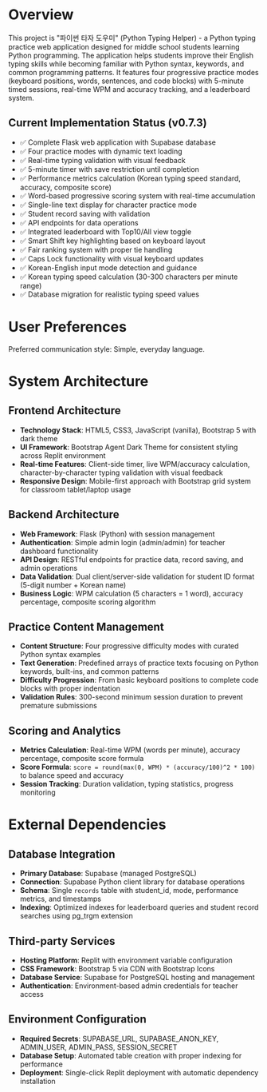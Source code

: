 # Overview

This project is "파이썬 타자 도우미" (Python Typing Helper) - a Python typing practice web application designed for middle school students learning Python programming. The application helps students improve their English typing skills while becoming familiar with Python syntax, keywords, and common programming patterns. It features four progressive practice modes (keyboard positions, words, sentences, and code blocks) with 5-minute timed sessions, real-time WPM and accuracy tracking, and a leaderboard system.

## Current Implementation Status (v0.7.3)
- ✅ Complete Flask web application with Supabase database
- ✅ Four practice modes with dynamic text loading
- ✅ Real-time typing validation with visual feedback
- ✅ 5-minute timer with save restriction until completion
- ✅ Performance metrics calculation (Korean typing speed standard, accuracy, composite score)
- ✅ Word-based progressive scoring system with real-time accumulation
- ✅ Single-line text display for character practice mode
- ✅ Student record saving with validation
- ✅ API endpoints for data operations
- ✅ Integrated leaderboard with Top10/All view toggle
- ✅ Smart Shift key highlighting based on keyboard layout
- ✅ Fair ranking system with proper tie handling
- ✅ Caps Lock functionality with visual keyboard updates
- ✅ Korean-English input mode detection and guidance
- ✅ Korean typing speed calculation (30-300 characters per minute range)
- ✅ Database migration for realistic typing speed values

# User Preferences

Preferred communication style: Simple, everyday language.

# System Architecture

## Frontend Architecture
- **Technology Stack**: HTML5, CSS3, JavaScript (vanilla), Bootstrap 5 with dark theme
- **UI Framework**: Bootstrap Agent Dark Theme for consistent styling across Replit environment
- **Real-time Features**: Client-side timer, live WPM/accuracy calculation, character-by-character typing validation with visual feedback
- **Responsive Design**: Mobile-first approach with Bootstrap grid system for classroom tablet/laptop usage

## Backend Architecture
- **Web Framework**: Flask (Python) with session management
- **Authentication**: Simple admin login (admin/admin) for teacher dashboard functionality
- **API Design**: RESTful endpoints for practice data, record saving, and admin operations
- **Data Validation**: Dual client/server-side validation for student ID format (5-digit number + Korean name)
- **Business Logic**: WPM calculation (5 characters = 1 word), accuracy percentage, composite scoring algorithm

## Practice Content Management
- **Content Structure**: Four progressive difficulty modes with curated Python syntax examples
- **Text Generation**: Predefined arrays of practice texts focusing on Python keywords, built-ins, and common patterns
- **Difficulty Progression**: From basic keyboard positions to complete code blocks with proper indentation
- **Validation Rules**: 300-second minimum session duration to prevent premature submissions

## Scoring and Analytics
- **Metrics Calculation**: Real-time WPM (words per minute), accuracy percentage, composite score formula
- **Score Formula**: `score = round(max(0, WPM) * (accuracy/100)^2 * 100)` to balance speed and accuracy
- **Session Tracking**: Duration validation, typing statistics, progress monitoring

# External Dependencies

## Database Integration
- **Primary Database**: Supabase (managed PostgreSQL)
- **Connection**: Supabase Python client library for database operations
- **Schema**: Single `records` table with student_id, mode, performance metrics, and timestamps
- **Indexing**: Optimized indexes for leaderboard queries and student record searches using pg_trgm extension

## Third-party Services
- **Hosting Platform**: Replit with environment variable configuration
- **CSS Framework**: Bootstrap 5 via CDN with Bootstrap Icons
- **Database Service**: Supabase for PostgreSQL hosting and management
- **Authentication**: Environment-based admin credentials for teacher access

## Environment Configuration
- **Required Secrets**: SUPABASE_URL, SUPABASE_ANON_KEY, ADMIN_USER, ADMIN_PASS, SESSION_SECRET
- **Database Setup**: Automated table creation with proper indexing for performance
- **Deployment**: Single-click Replit deployment with automatic dependency installation